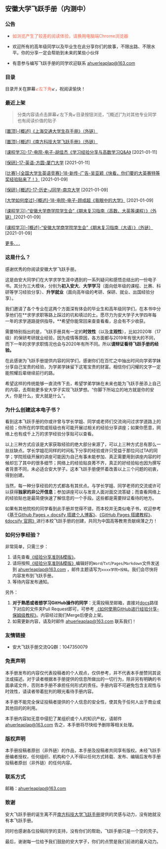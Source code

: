## 安徽大学飞跃手册（内测中）

### 公告

* <font color="ff6347">如浏览产生了较差的阅读体验，请换用电脑端Chrome浏览器</font>

* 欢迎所有的高年级同学以及毕业生在此分享你们的故事，不限出路、不限水平。你的分享一定会帮助到未来的某些小伙伴

* 有意参与编写飞跃手册的同学欢迎联系 ahuerleaplap@163.com 

### 目录

目录开关在屏幕<font color="ff6347">↙️左下角</font>↙️，祝阅读愉快！

### 最近上架

> 分类内容请点击屏幕↙左下角↙目录按钮浏览，“[概述]”为对其他专业同学也有阅读价值的贴子

[[置顶]-[概述]《上海交通大学生存手册》（外链）](https://survivesjtu.gitbook.io/survivesjtumanual/xu/sheng-ming)

[[置顶]-[概述]《南方科技大学飞跃手册》（外链）](https://sustech-application.github.io/2020-Fall/#/)

[[课程学习]-17-电院-电子-胡佳杰《学习经验分享与高数学习Q&A》](大学学习/课程学习/17-电子-胡佳杰.md) [2021-01-11]

[[保研]-17-英语-方圆-厦门大学](升学就业/外语学院/17-英语-方圆.md) [2021-01-11]

[[比赛]-[全国大学生英语竞赛]-18-新传-广告-吴亚颖《快看，你们要的大英赛特等奖经验贴来了！》](大学学习/比赛/18-广告-吴亚颖.md) [2021-01-09]

[[保研]-[概述]-17-历史-J同学-南京大学](升学就业/历史系/17-历史-J同学.md) [2021-01-09]

[[大学如何度过]-[概述]-18-电院-电子-顾成超《我眼中的大学》](大学学习/大学如何度过/18-电子-顾成超.md) [2021-01-09]

[[课程学习]-“安徽大学商学院学生会”《期末复习指南（高数、大英等课程）》（外链）](https://mp.weixin.qq.com/s/T81utAhvU5jRyDl1xCN89A)[2021-01-09]

[[课程学习]-[概述]-“安徽大学商学院学生会”《期末复习指南（大语）》（外链）](https://mp.weixin.qq.com/s/dhYViW68GjtlSf8FpdpdwQ)[2021-01-09]

[更多. . . ](More.md)

### 这是什么？

感谢优秀的你阅读安徽大学飞跃手册。

这是由安大同学们在大学求学生涯中遇到的一系列疑问和感悟总结出的一份电子书。其分为三大模块，分别为**初入安大**、**大学学习**（面向低年级的课程、比赛、科研等学习经验分享）、**升学就业**（面向高年级的考研、保研、就业、出国经验分享）。

我们邀请了各个专业在这两个方面深有体会的毕业生和高年级同学们，在本书中分享他们在**求学求职等路上踩过的坑和填过的土。愿尽力为安大学子大学四年每一年的求学道路提供指导。**希望你能常回来查查看看，总会有不少收获。

需要特别指出的是，飞跃手册具有一定的**时效性**（以及**主观性**），比如2020年（17级）的保研考研就业经验，因为疫情等原因，各方面都与2019年有很大的不同，而下一年的求学求职情况也会与2020年有所不同。所以**请辩证看待飞跃手册的经验。**

在此感谢为飞跃手册提供内容的同学们，感谢你们在百忙之中抽出时间向学弟学妹分享自己宝贵的经验，为学弟学妹留下这笔宝贵的财富。相信你们闪耀的文字一定能照耀后辈继续前行的路。

希望这样的传统能够一直流传下去，希望学弟学妹在未来也能为飞跃手册添上自己的内容，去帮助更多安大学子实现飞跃梦想。“你脚下所站立的地方就是你的安大，你是什么，安大就是什么”。

### 为什么创建这本电子书？

看到这本飞跃手册的你或许曾与学长学姐、同学或老师们交流询问过求学道路上的经验；你所在的学院或班级也有可能开展过相关的经验分享讲座；如果你愿意，网络上也有成千上万的求学经验分享贴可以查看。

以上三种方式应该是大家获取经验的绝大部分来源了，可以上三种方式总有那么一丝丝缺点。学长学姐花同样的时间私下分享的经验或许只受益于那位问过TA的同学；学院班级开展的讲座可能因为自己有事未能参加、真正需要用到讲座内容的时候却忘了其中的很多细节；网络上的经验贴良莠不齐，真正的好经验帖也因为撰写者背景不同，未必适合安大学子。这本飞跃手册便怀着改善以上三个问题的初衷，得到创建。

当然，每一种分享经验的方式都各有其优点。与学长学姐、同学老师的交流或许可以获得**独家的非公开信息**；参加讲座可以与发言人面对面交流答疑；而查看网络上的经验贴也是最简便快速了解信息的一个手段。这些都是需要辩证看待的地方。

如果有其他院校的同学看到此手册并觉得不错，而本校并无类似电子书，欢迎参考《[基于Github Pages + docsify 搭建个人博客》](https://zhuanlan.zhihu.com/p/101126727)、[《GitHub Pages 搭建教程》](https://sspai.com/post/54608)、[《docsify 官网》](https://docsify.js.org/#/)进行本校飞跃手册的创建，共同为中国高等教育贡献绵薄之力！

### 如何分享经验？

非常简单，只需三步：
1. 请先查看[《经验分享准则&模版》](经验分享准则&模板.md)。
2. 请将按照[《经验分享准则&模版》](经验分享准则&模板.md)编辑好的`Word`/`Txt`/`Pages`/`Markdown`文件发送到 ahuerleaplap@163.com ，邮件主题请写为`xxxx学院+投稿`。我们会尽快将内容发布到飞跃手册。
3. 等待内容发布通知。

另外：
1. **对于熟悉或者想学习GitHub操作的同学**：无需投稿至邮箱，直接对[docs](https://github.com/AHUer-LeapLap/Impart-Inherit/tree/main/docs)路径下对应的文件夹Pull Request即可，可参考 [《如何使用GitHub进行经验分享-保姆级教程》](如何使用GitHub进行经验分享.md)。内容经过我们Merge后便会上架。
2. 如需更新内容，请及时邮件 ahuerleaplap@163.com 联系我们！

### 友情链接

* 安大飞跃手册交流QQ群：1047350079

### 免责声明

本手册发布的内容仅代表投稿者的个人观点，仅供参考，并不代表本手册赞同其说法或描述。对于读者根据本手册提供的信息所做出的一切行为，除非另有明确的书面承诺文件，否则本手册不承担任何形式的责任。手册内容不可避免包含主观性与时效性，请读者带着批判的眼光看待手册内容。

本手册不能完全保证投稿者提供的个人信息的安全性，使其免于任何人出于商业或其他目的的利用。

本手册内容如无意中侵犯了某组织或个人的知识产权，请邮件 ahuerleaplap@163.com 告之，本手册将尽快给予删除等相关处理。

### 版权声明

本手册投稿者原创（非外链）的作品，本手册及投稿者共同享有版权。未经飞跃手册编者授权，任何组织、机构和个人不得以任何方式转载、发布、编辑后发布手册投稿者原创（非外链）的任何内容。

### 联系方式

邮箱：ahuerleaplap@163.com 

### 致谢

安大飞跃手册的诞生离不开[南方科技大学飞跃手册](https://sustech-application.github.io/2020-Fall/)提供的灵感与动力，没有她就没有本飞跃手册。

同时也感谢各位投稿同学的支持，没有你们的帮助，飞跃手册只是一个空的壳子。

最后，谢谢每一位给予我们鼓励的安大学子，你们的点赞是我们前进的最大动力。

<br><font color="#C8C8C8"><span id="busuanzi_container_site_pv" style='display:none'>飞跃手册总浏览量: <span id="busuanzi_value_site_pv"></span> 次
</span>
<span id="busuanzi_container_site_uv" style='display:none'> | 总访客数: <span id="busuanzi_value_site_uv"></span> 人
</font></span>
<br>

